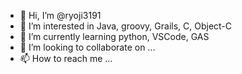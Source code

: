 - 👋 Hi, I’m @ryoji3191
- 👀 I’m interested in Java, groovy, Grails, C, Object-C
- 🌱 I’m currently learning python, VSCode, GAS
- 💞️ I’m looking to collaborate on ...
- 📫 How to reach me ...

<!---
ryoji3191/ryoji3191 is a ✨ special ✨ repository because its `README.md` (this file) appears on your GitHub profile.
You can click the Preview link to take a look at your changes.
--->

